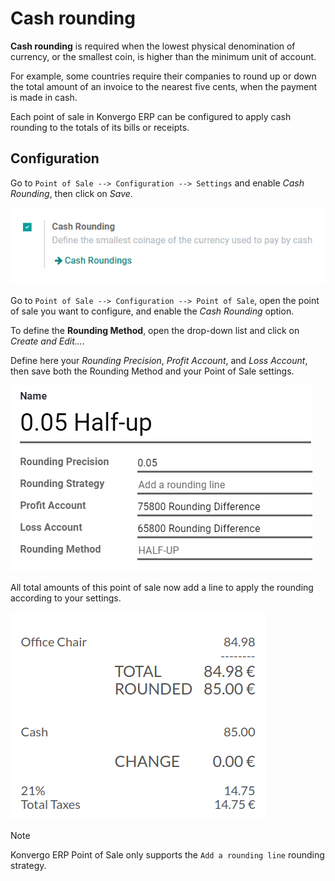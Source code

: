 # Cash rounding

**Cash rounding** is required when the lowest physical denomination of
currency, or the smallest coin, is higher than the minimum unit of
account.

For example, some countries require their companies to round up or down
the total amount of an invoice to the nearest five cents, when the
payment is made in cash.

Each point of sale in Konvergo ERP can be configured to apply cash rounding to
the totals of its bills or receipts.

## Configuration

Go to `Point of Sale --> Configuration --> Settings` and enable *Cash
Rounding*, then click on *Save*.

<img src="cash_rounding/cash_rounding01.png" class="align-center"
alt="image" />

Go to `Point of Sale --> Configuration --> Point of
Sale`, open the point of sale you want to configure, and enable the
*Cash Rounding* option.

To define the **Rounding Method**, open the drop-down list and click on
*Create and Edit...*.

Define here your *Rounding Precision*, *Profit Account*, and *Loss
Account*, then save both the Rounding Method and your Point of Sale
settings.

<img src="cash_rounding/cash_rounding02.png" class="align-center"
alt="image" />

All total amounts of this point of sale now add a line to apply the
rounding according to your settings.

<img src="cash_rounding/cash_rounding03.png" class="align-center"
alt="image" />

> [!NOTE]
> Konvergo ERP Point of Sale only supports the `Add a rounding line` rounding
> strategy.
